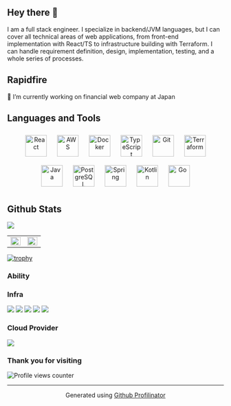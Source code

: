 ## Hey there 👋  

I am a full stack engineer.
I specialize in backend/JVM languages, but I can cover all technical areas of web applications, from front-end implementation with React/TS to infrastructure building with Terraform.
I can handle requirement definition, design, implementation, testing, and a whole series of processes.  

## Rapidfire  

🏢 I’m currently working on financial web company at Japan  

## Languages and Tools  
<div align="center">  
<a href="https://reactjs.org/" target="_blank"><img style="margin: 10px" src="https://profilinator.rishav.dev/skills-assets/react-original-wordmark.svg" alt="React" height="50" /></a>  
<a href="https://aws.amazon.com/" target="_blank"><img style="margin: 10px" src="https://profilinator.rishav.dev/skills-assets/amazonwebservices-original-wordmark.svg" alt="AWS" height="50" /></a>  
<a href="https://www.docker.com/" target="_blank"><img style="margin: 10px" src="https://profilinator.rishav.dev/skills-assets/docker-original-wordmark.svg" alt="Docker" height="50" /></a>  
<a href="https://www.typescriptlang.org/" target="_blank"><img style="margin: 10px" src="https://profilinator.rishav.dev/skills-assets/typescript-original.svg" alt="TypeScript" height="50" /></a>  
<a href="https://github.com/" target="_blank"><img style="margin: 10px" src="https://profilinator.rishav.dev/skills-assets/git-scm-icon.svg" alt="Git" height="50" /></a>  
<a href="https://www.terraform.io/" target="_blank"><img style="margin: 10px" src="https://profilinator.rishav.dev/skills-assets/terraformio-icon.svg" alt="Terraform" height="50" /></a>  
<a href="https://www.java.com/" target="_blank"><img style="margin: 10px" src="https://profilinator.rishav.dev/skills-assets/java-original-wordmark.svg" alt="Java" height="50" /></a>  
<a href="https://www.postgresql.org/" target="_blank"><img style="margin: 10px" src="https://profilinator.rishav.dev/skills-assets/postgresql-original-wordmark.svg" alt="PostgreSQL" height="50" /></a>  
<a href="https://docs.spring.io/spring-framework/docs/3.0.x/reference/expressions.html#:~:text=The%20Spring%20Expression%20Language%20(SpEL,and%20basic%20string%20templating%20functionality." target="_blank"><img style="margin: 10px" src="https://profilinator.rishav.dev/skills-assets/springio-icon.svg" alt="Spring" height="50" /></a>  
<a href="https://kotlinlang.org/" target="_blank"><img style="margin: 10px" src="https://profilinator.rishav.dev/skills-assets/kotlinlang-icon.svg" alt="Kotlin" height="50" /></a>  
<a href="https://go.dev/" target="_blank"><img style="margin: 10px" src="https://profilinator.rishav.dev/skills-assets/go-original.svg" alt="Go" height="50" /></a>  
</div>  

## Github Stats

![](https://github-profile-summary-cards.vercel.app/api/cards/profile-details?username=PGUMA&theme=2077)

<table>
  <tr>
    <td valign="top" width="50%">
      <img src="https://github-readme-stats.vercel.app/api?username=PGUMA&show_icons=true&count_private=true&hide_border=true" align="left" style="width: 100%" />
    </td>
    <td valign="top" width="50%">
      <img src="https://github-readme-stats.vercel.app/api/top-langs/?username=PGUMA&hide_border=true&layout=compact" align="left" style="width: 100%" />
    </td>
  </tr>
</table>  

[![trophy](https://github-profile-trophy.vercel.app/?username=PGUMA&theme=onedark)](https://github-profile-trophy.vercel.app/?username=ryo-ma&theme=tokyonight)

### Ability 

<section>
  <h3>Infra</h3>
  <img src="https://img.shields.io/badge/-Terraform-844FBA.svg?logo=terraform&style=flat">
  <img src="https://img.shields.io/badge/-Apache-D22128.svg?logo=apache&style=flat">
  <img src="https://img.shields.io/badge/-Nginx-bfcfcf.svg?logo=nginx&style=flat">
  <img src="https://img.shields.io/badge/-Redis-D82C20.svg?logo=redis&style=flat">
  <img src="https://img.shields.io/badge/-PostgreSQL-336791.svg?logo=postgresql&style=flat">
</section>

<section>
  <h3>Cloud Provider</h3>
  <img src="https://img.shields.io/badge/-Amazon%20AWS-232F3E.svg?logo=amazon-aws&style=flat">
</section>

### Thank you for visiting  
![Profile views counter](https://komarev.com/ghpvc/?username=PGUMA&&style=flat-square)  
  
----
<div align="center">Generated using <a href="https://profilinator.rishav.dev/" target="_blank">Github Profilinator</a></div>
